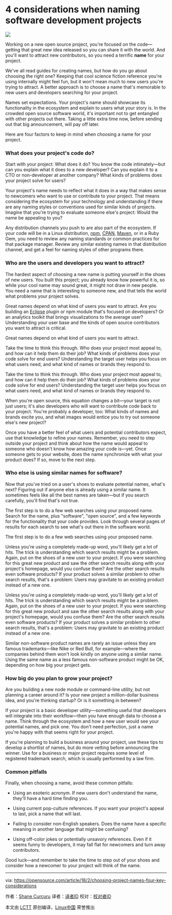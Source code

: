 4 considerations when naming software development projects
======

![](https://opensource.com/sites/default/files/styles/image-full-size/public/lead-images/hello-name-sticker-badge-tag.png?itok=fAgbMgBb)

Working on a new open source project, you're focused on the code—getting that great new idea released so you can share it with the world. And you'll want to attract new contributors, so you need a terrific **name** for your project.

We've all read guides for creating names, but how do you go about choosing the right one? Keeping that cool science fiction reference you're using internally might feel fun, but it won't mean much to new users you're trying to attract. A better approach is to choose a name that's memorable to new users and developers searching for your project.

Names set expectations. Your project's name should showcase its functionality in the ecosystem and explain to users what your story is. In the crowded open source software world, it's important not to get entangled with other projects out there. Taking a little extra time now, before sending out that big announcement, will pay off later.

Here are four factors to keep in mind when choosing a name for your project.

### What does your project's code do?

Start with your project: What does it do? You know the code intimately—but can you explain what it does to a new developer? Can you explain it to a CTO or non-developer at another company? What kinds of problems does your project solve for users?

Your project's name needs to reflect what it does in a way that makes sense to newcomers who want to use or contribute to your project. That means considering the ecosystem for your technology and understanding if there are any naming styles or conventions used for similar kinds of projects. Imagine that you're trying to evaluate someone else's project: Would the name be appealing to you?

Any distribution channels you push to are also part of the ecosystem. If your code will be in a Linux distribution, [npm][1], [CPAN][2], [Maven][3], or in a Ruby Gem, you need to review any naming standards or common practices for that package manager. Review any similar existing names in that distribution channel, and get a feel for naming styles of other programs there.

### Who are the users and developers you want to attract?

The hardest aspect of choosing a new name is putting yourself in the shoes of new users. You built this project; you already know how powerful it is, so while your cool name may sound great, it might not draw in new people. You need a name that is interesting to someone new, and that tells the world what problems your project solves.

Great names depend on what kind of users you want to attract. Are you building an [Eclipse][4] plugin or npm module that's focused on developers? Or an analytics toolkit that brings visualizations to the average user? Understanding your user base and the kinds of open source contributors you want to attract is critical.

Great names depend on what kind of users you want to attract.

Take the time to think this through. Who does your project most appeal to, and how can it help them do their job? What kinds of problems does your code solve for end users? Understanding the target user helps you focus on what users need, and what kind of names or brands they respond to.

Take the time to think this through. Who does your project most appeal to, and how can it help them do their job? What kinds of problems does your code solve for end users? Understanding the target user helps you focus on what users need, and what kind of names or brands they respond to.

When you're open source, this equation changes a bit—your target is not just users; it's also developers who will want to contribute code back to your project. You're probably a developer, too: What kinds of names and brands excite you, and what images would entice you to try out someone else's new project?

Once you have a better feel of what users and potential contributors expect, use that knowledge to refine your names. Remember, you need to step outside your project and think about how the name would appeal to someone who doesn't know how amazing your code is—yet. Once someone gets to your website, does the name synchronize with what your product does? If so, move to the next step.

### Who else is using similar names for software?

Now that you've tried on a user's shoes to evaluate potential names, what's next? Figuring out if anyone else is already using a similar name. It sometimes feels like all the best names are taken—but if you search carefully, you'll find that's not true.

The first step is to do a few web searches using your proposed name. Search for the name, plus "software", "open source", and a few keywords for the functionality that your code provides. Look through several pages of results for each search to see what's out there in the software world.

The first step is to do a few web searches using your proposed name.

Unless you're using a completely made-up word, you'll likely get a lot of hits. The trick is understanding which search results might be a problem. Again, put on the shoes of a new user to your project. If you were searching for this great new product and saw the other search results along with your project's homepage, would you confuse them? Are the other search results even software products? If your product solves a similar problem to other search results, that's a problem: Users may gravitate to an existing product instead of a new one.

Unless you're using a completely made-up word, you'll likely get a lot of hits. The trick is understanding which search results might be a problem. Again, put on the shoes of a new user to your project. If you were searching for this great new product and saw the other search results along with your project's homepage, would you confuse them? Are the other search results even software products? If your product solves a similar problem to other search results, that's a problem: Users may gravitate to an existing product instead of a new one.

Similar non-software product names are rarely an issue unless they are famous trademarks—like Nike or Red Bull, for example—where the companies behind them won't look kindly on anyone using a similar name. Using the same name as a less famous non-software product might be OK, depending on how big your project gets.

### How big do you plan to grow your project?

Are you building a new node module or command-line utility, but not planning a career around it? Is your new project a million-dollar business idea, and you're thinking startup? Or is it something in between?

If your project is a basic developer utility—something useful that developers will integrate into their workflow—then you have enough data to choose a name. Think through the ecosystem and how a new user would see your potential names, and pick one. You don't need perfection, just a name you're happy with that seems right for your project.

If you're planning to build a business around your project, use these tips to develop a shortlist of names, but do more vetting before announcing the winner. Use for a business or major project requires some level of registered trademark search, which is usually performed by a law firm.

### Common pitfalls

Finally, when choosing a name, avoid these common pitfalls:

  * Using an esoteric acronym. If new users don't understand the name, they'll have a hard time finding you.

  * Using current pop-culture references. If you want your project's appeal to last, pick a name that will last.

  * Failing to consider non-English speakers. Does the name have a specific meaning in another language that might be confusing?

  * Using off-color jokes or potentially unsavory references. Even if it seems funny to developers, it may fall flat for newcomers and turn away contributors.




Good luck—and remember to take the time to step out of your shoes and consider how a newcomer to your project will think of the name.

--------------------------------------------------------------------------------

via: https://opensource.com/article/18/2/choosing-project-names-four-key-considerations

作者：[Shane Curcuru][a]
译者：[译者ID](https://github.com/译者ID)
校对：[校对者ID](https://github.com/校对者ID)

本文由 [LCTT](https://github.com/LCTT/TranslateProject) 原创编译，[Linux中国](https://linux.cn/) 荣誉推出

[a]:https://opensource.com/users/shane-curcuru
[1]:https://www.npmjs.com/
[2]:https://www.cpan.org/
[3]:https://maven.apache.org/
[4]:https://www.eclipse.org/
